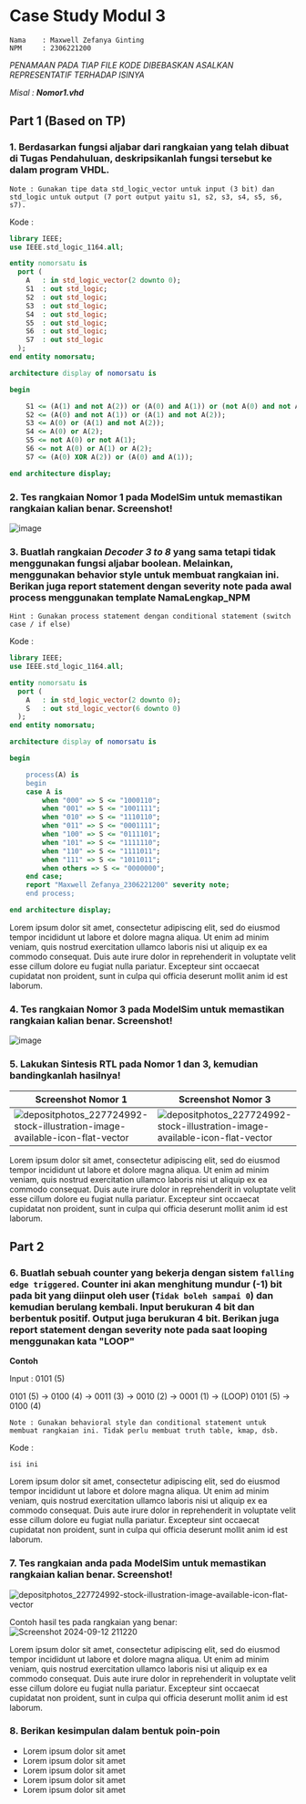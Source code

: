 # Case Study Modul 3
```
Nama    : Maxwell Zefanya Ginting
NPM     : 2306221200
```

*PENAMAAN PADA TIAP FILE KODE DIBEBASKAN ASALKAN REPRESENTATIF TERHADAP ISINYA*

*Misal : **Nomor1.vhd***

## Part 1 (Based on TP)
### 1. Berdasarkan fungsi aljabar dari rangkaian yang telah dibuat di Tugas Pendahuluan, deskripsikanlah fungsi tersebut ke dalam program VHDL.  
    Note : Gunakan tipe data std_logic_vector untuk input (3 bit) dan std_logic untuk output (7 port output yaitu s1, s2, s3, s4, s5, s6, s7).

Kode :
```vhdl
library IEEE;
use IEEE.std_logic_1164.all;

entity nomorsatu is
  port (
    A	: in std_logic_vector(2 downto 0);
    S1	: out std_logic;
    S2	: out std_logic;
    S3	: out std_logic;
    S4	: out std_logic;
    S5	: out std_logic;
    S6	: out std_logic;
    S7	: out std_logic
  );
end entity nomorsatu;

architecture display of nomorsatu is

begin

    S1 <= (A(1) and not A(2)) or (A(0) and A(1)) or (not A(0) and not A(2));
    S2 <= (A(0) and not A(1)) or (A(1) and not A(2));
    S3 <= A(0) or (A(1) and not A(2));
    S4 <= A(0) or A(2);
    S5 <= not A(0) or not A(1);
    S6 <= not A(0) or A(1) or A(2);
    S7 <= (A(0) XOR A(2)) or (A(0) and A(1));

end architecture display;
```


### 2. Tes rangkaian **Nomor 1** pada ModelSim untuk memastikan rangkaian kalian benar. Screenshot!
![image](https://github.com/user-attachments/assets/bfcbfe0e-ed0a-48eb-b84f-547fd4659a5a)


### 3. Buatlah rangkaian *Decoder 3 to 8* yang sama tetapi tidak menggunakan fungsi aljabar boolean. Melainkan, menggunakan behavior style untuk membuat rangkaian ini. Berikan juga report statement dengan severity **note** pada awal process menggunakan template **NamaLengkap_NPM**

    Hint : Gunakan process statement dengan conditional statement (switch case / if else)

Kode :
```vhdl
library IEEE;
use IEEE.std_logic_1164.all;

entity nomorsatu is
  port (
    A	: in std_logic_vector(2 downto 0);
    S	: out std_logic_vector(6 downto 0)
  );
end entity nomorsatu;

architecture display of nomorsatu is

begin

    process(A) is
    begin
	case A is
	    when "000" => S <= "1000110";
	    when "001" => S <= "1001111";
	    when "010" => S <= "1110110";
	    when "011" => S <= "0001111";
	    when "100" => S <= "0111101";
	    when "101" => S <= "1111110";
	    when "110" => S <= "1111011";
	    when "111" => S <= "1011011";
	    when others => S <= "0000000";
	end case;
    report "Maxwell Zefanya_2306221200" severity note;
    end process;

end architecture display;
```

Lorem ipsum dolor sit amet, consectetur adipiscing elit, sed do eiusmod tempor incididunt ut labore et dolore magna aliqua. Ut enim ad minim veniam, quis nostrud exercitation ullamco laboris nisi ut aliquip ex ea commodo consequat. Duis aute irure dolor in reprehenderit in voluptate velit esse cillum dolore eu fugiat nulla pariatur. Excepteur sint occaecat cupidatat non proident, sunt in culpa qui officia deserunt mollit anim id est laborum.


### 4. Tes rangkaian **Nomor 3** pada ModelSim untuk memastikan rangkaian kalian benar. Screenshot!
![image](https://github.com/user-attachments/assets/b80c70b9-e37d-433d-9fa2-510204477564)

### 5. Lakukan Sintesis RTL pada Nomor 1 dan 3, kemudian bandingkanlah hasilnya!

| Screenshot Nomor 1 | Screenshot Nomor 3 |
|--------------------|---------------------|
|![depositphotos_227724992-stock-illustration-image-available-icon-flat-vector](https://github.com/user-attachments/assets/06aaaaf7-d6a7-4da8-a9db-ea421ae7f9a5)|![depositphotos_227724992-stock-illustration-image-available-icon-flat-vector](https://github.com/user-attachments/assets/06aaaaf7-d6a7-4da8-a9db-ea421ae7f9a5)|

Lorem ipsum dolor sit amet, consectetur adipiscing elit, sed do eiusmod tempor incididunt ut labore et dolore magna aliqua. Ut enim ad minim veniam, quis nostrud exercitation ullamco laboris nisi ut aliquip ex ea commodo consequat. Duis aute irure dolor in reprehenderit in voluptate velit esse cillum dolore eu fugiat nulla pariatur. Excepteur sint occaecat cupidatat non proident, sunt in culpa qui officia deserunt mollit anim id est laborum.


## Part 2
### 6. Buatlah sebuah counter yang bekerja dengan sistem ```falling edge triggered```. Counter ini akan menghitung mundur (-1) bit pada bit yang diinput oleh user (```Tidak boleh sampai 0```) dan kemudian berulang kembali. Input berukuran 4 bit dan berbentuk positif. Output juga berukuran 4 bit. Berikan juga report statement dengan severity **note** pada saat looping menggunakan kata "LOOP"

**Contoh**

Input : 0101 (5)

0101 (5) -> 0100 (4) -> 0011 (3) -> 0010 (2) -> 0001 (1) -> (LOOP) 0101 (5) -> 0100 (4) 

    Note : Gunakan behavioral style dan conditional statement untuk membuat rangkaian ini. Tidak perlu membuat truth table, kmap, dsb.

Kode :
```
isi ini
```

Lorem ipsum dolor sit amet, consectetur adipiscing elit, sed do eiusmod tempor incididunt ut labore et dolore magna aliqua. Ut enim ad minim veniam, quis nostrud exercitation ullamco laboris nisi ut aliquip ex ea commodo consequat. Duis aute irure dolor in reprehenderit in voluptate velit esse cillum dolore eu fugiat nulla pariatur. Excepteur sint occaecat cupidatat non proident, sunt in culpa qui officia deserunt mollit anim id est laborum.

### 7. Tes rangkaian anda pada ModelSim untuk memastikan rangkaian kalian benar. Screenshot!
![depositphotos_227724992-stock-illustration-image-available-icon-flat-vector](https://github.com/user-attachments/assets/06aaaaf7-d6a7-4da8-a9db-ea421ae7f9a5)

Contoh hasil tes pada rangkaian yang benar:
![Screenshot 2024-09-12 211220](https://github.com/user-attachments/assets/2c9b172c-e52f-4e9e-8ed8-3d7ba1b63ad1)

Lorem ipsum dolor sit amet, consectetur adipiscing elit, sed do eiusmod tempor incididunt ut labore et dolore magna aliqua. Ut enim ad minim veniam, quis nostrud exercitation ullamco laboris nisi ut aliquip ex ea commodo consequat. Duis aute irure dolor in reprehenderit in voluptate velit esse cillum dolore eu fugiat nulla pariatur. Excepteur sint occaecat cupidatat non proident, sunt in culpa qui officia deserunt mollit anim id est laborum.

### 8. Berikan kesimpulan dalam bentuk poin-poin
- Lorem ipsum dolor sit amet
- Lorem ipsum dolor sit amet
- Lorem ipsum dolor sit amet
- Lorem ipsum dolor sit amet
- Lorem ipsum dolor sit amet
